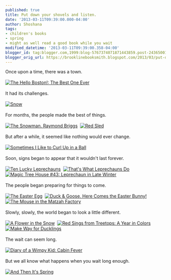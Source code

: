 ```yaml
---
published: true
title: Put down your shovels and listen.
date: '2013-03-11T09:39:00.000-04:00'
author: Shoshana
tags:
- children's books
- spring
- might as well read a good book while you wait
modified_datetime: '2013-03-11T09:39:00.358-04:00'
blogger_id: tag:blogger.com,1999:blog-5767374071871443859.post-2436500132470610313
blogger_orig_url: https://brooklinebooksmith.blogspot.com/2013/03/put-down-your-shovels-and-listen.html
---
```


Once upon a time, there was a town.<br /><br /><a href="https://www.brooklinebooksmith-shop.com/book/v/9780981943008"><img src="https://images.booksense.com/images/books/008/943/FC9780981943008.JPG" title="The Hello Boston!: The Best One Ever" /></a><br /><br />It had its challenges.<br /><br /><a href="https://www.brooklinebooksmith-shop.com/book/v/9780374468620"><img src="https://images.booksense.com/images/books/620/468/FC9780374468620.JPG" title="Snow" /></a><br /><br />For months, the people made the best of things.<br /><br /><a href="https://www.brooklinebooksmith-shop.com/book/v/9780141340098"><img src="https://images.booksense.com/images/books/098/340/FC9780141340098.JPG" title="The Snowman. Raymond Briggs" /></a>&nbsp; <a href="https://www.brooklinebooksmith-shop.com/book/v/9781442420076"><img src="https://images.booksense.com/images/books/076/420/FC9781442420076.JPG" title="Red Sled" /></a><br /><br />But after a while, it seemed like nothing would ever change.<br /><br /><a href="https://www.brooklinebooksmith-shop.com/book/v/9780806979434"><img src="https://images.booksense.com/images/books/434/979/FC9780806979434.JPG" title="Sometimes I Like to Curl Up in a Ball" /></a><br /><br />Soon, signs began to appear that it wouldn't last forever.<br /><br /><a href="https://www.brooklinebooksmith-shop.com/book/v/9780545436489"><img src="https://images.booksense.com/images/books/489/436/FC9780545436489.JPG" title="Ten Lucky Leprechauns" /></a>&nbsp; <a href="https://www.brooklinebooksmith-shop.com/book/v/9780547076737"><img src="https://images.booksense.com/images/books/737/076/FC9780547076737.JPG" title="That's What Leprechauns Do" /></a>&nbsp;&nbsp;<a href="https://www.brooklinebooksmith-shop.com/book/v/9780375856518"><img src="https://images.booksense.com/images/books/518/856/FC9780375856518.JPG" title="Magic Tree House #43: Leprechaun in Late Winter" /></a>&nbsp; <br /><br />The people began preparing for things to come.<br /><br /><a href="https://www.brooklinebooksmith-shop.com/book/v/9780399252389"><img src="https://images.booksense.com/images/books/389/252/FC9780399252389.JPG" title="The Easter Egg" /></a>&nbsp; <a href="https://www.brooklinebooksmith-shop.com/book/v/9780375872808"><img src="https://images.booksense.com/images/books/808/872/FC9780375872808.JPG" title="Duck &amp; Goose, Here Comes the Easter Bunny!" /></a> <a href="https://www.brooklinebooksmith-shop.com/book/v/9781580130486"><img src="https://images.booksense.com/images/books/486/130/FC9781580130486.JPG" title="The Mouse in the Matzah Factory" /></a>&nbsp;<a class="thickbox initThickbox-processed" href="https://images.indiebound.com/929/130/9781580130929.jpg" jquery1362922365691="2" rel="field_image_cache_0" title="It's Seder Time!"><img src="https://images.booksense.com/images/books/929/130/FC9781580130929.JPG" title="" /></a><br /><br />Slowly, slowly,&nbsp;the world began to look a little different.<br /><br /><a href="https://www.brooklinebooksmith-shop.com/book/v/9781402277405"><img src="https://images.booksense.com/images/books/405/277/FC9781402277405.JPG" title="A Flower in the Snow" /></a>&nbsp; <a href="https://www.brooklinebooksmith-shop.com/book/v/9780547014944"><img src="https://images.booksense.com/images/books/944/014/FC9780547014944.JPG" title="Red Sings from Treetops: A Year in Colors" /></a>&nbsp;&nbsp;<a href="https://www.brooklinebooksmith-shop.com/book/v/9780670451494"><img src="https://images.booksense.com/images/books/494/451/FC9780670451494.JPG" title="Make Way for Ducklings" /></a><br /><br />The wait can seem long.<br /><br /><a href="https://www.brooklinebooksmith-shop.com/book/v/9781419702235"><img src="https://images.booksense.com/images/books/235/702/FC9781419702235.JPG" title="Diary of a Wimpy Kid: Cabin Fever" /></a><br /><br />But we all&nbsp;know what happens when you wait long enough.<br /><br /><a href="https://www.brooklinebooksmith-shop.com/book/v/9781596436244"><img src="https://images.booksense.com/images/books/244/436/FC9781596436244.JPG" title="And Then It's Spring" /></a>